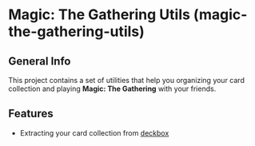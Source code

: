 # Magic: The Gathering Utils (magic-the-gathering-utils)



## General Info

This project contains a set of utilities that help you organizing your card collection and playing 
**Magic: The Gathering** with your friends.



## Features

 * Extracting your card collection from [deckbox](https://deckbox.org)

